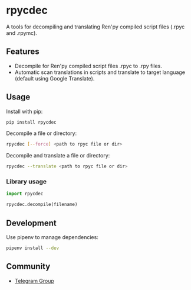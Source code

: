 # rpycdec

A tools for decompiling and translating Ren'py compiled script files (.rpyc and .rpymc).

## Features

- Decompile for Ren'py compiled script files .rpyc to .rpy files.
- Automatic scan translations in scripts and translate to target language (default using Google Translate).

## Usage

Install with pip:

```sh
pip install rpycdec
```

Decompile a file or directory:

```sh
rpycdec [--force] <path to rpyc file or dir>
```

Decompile and translate a file or directory:

```sh
rpycdec --translate <path to rpyc file or dir>
```

### Library usage

```python
import rpycdec

rpycdec.decompile(filename)
```

## Development  

Use pipenv to manage dependencies:

```sh
pipenv install --dev
```

## Community

- [Telegram Group](https://t.me/rpycdec)
